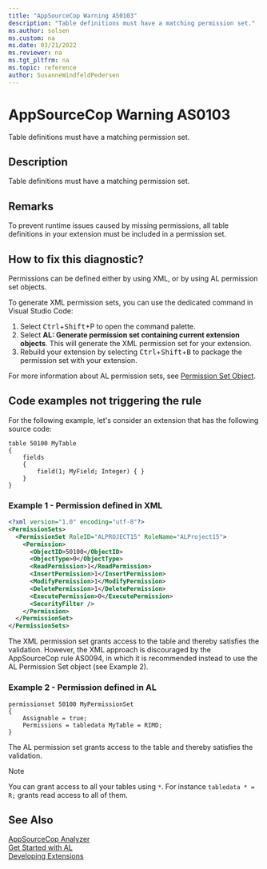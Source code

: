 ```yaml
---
title: "AppSourceCop Warning AS0103"
description: "Table definitions must have a matching permission set."
ms.author: solsen
ms.custom: na
ms.date: 03/21/2022
ms.reviewer: na
ms.tgt_pltfrm: na
ms.topic: reference
author: SusanneWindfeldPedersen
---
```

[//]: # (START>DO_NOT_EDIT)
[//]: # (IMPORTANT:Do not edit any of the content between here and the END>DO_NOT_EDIT.)
[//]: # (Any modifications should be made in the .xml files in the ModernDev repo.)
# AppSourceCop Warning AS0103
Table definitions must have a matching permission set.

## Description
Table definitions must have a matching permission set.

[//]: # (IMPORTANT: END>DO_NOT_EDIT)

## Remarks

To prevent runtime issues caused by missing permissions, all table definitions in your extension must be included in a permission set.

## How to fix this diagnostic?

Permissions can be defined either by using XML, or by using AL permission set objects.

To generate XML permission sets, you can use the dedicated command in Visual Studio Code:

1.   Select <kbd>Ctrl</kbd>+<kbd>Shift</kbd>+</kbd>P</kbd> to open the command palette.
2. Select **AL: Generate permission set containing current extension objects**. This will generate the XML permission set for your extension.
3. Rebuild your extension by selecting <kbd>Ctrl</kbd>+<kbd>Shift</kbd>+<kbd>B</kbd> to package the permission set with your extension.

For more information about AL permission sets, see [Permission Set Object](../devenv-permissionset-object.md).

## Code examples not triggering the rule

For the following example, let's consider an extension that has the following source code:

```AL
table 50100 MyTable
{
    fields
    {
        field(1; MyField; Integer) { }
    }
}
```

### Example 1 - Permission defined in XML

```XML
<?xml version="1.0" encoding="utf-8"?>
<PermissionSets>
  <PermissionSet RoleID="ALPROJECT15" RoleName="ALProject15">
    <Permission>
      <ObjectID>50100</ObjectID>
      <ObjectType>0</ObjectType>
      <ReadPermission>1</ReadPermission>
      <InsertPermission>1</InsertPermission>
      <ModifyPermission>1</ModifyPermission>
      <DeletePermission>1</DeletePermission>
      <ExecutePermission>0</ExecutePermission>
      <SecurityFilter />
    </Permission>
  </PermissionSet>
</PermissionSets>
```

The XML permission set grants access to the table and thereby satisfies the validation. However, the XML approach is discouraged by the AppSourceCop rule AS0094, in which it is recommended instead to use the AL Permission Set object (see Example 2).

### Example 2 - Permission defined in AL

```AL
permissionset 50100 MyPermissionSet
{
    Assignable = true;
    Permissions = tabledata MyTable = RIMD;
}
```

The AL permission set grants access to the table and thereby satisfies the validation.

> [!NOTE]  
> You can grant access to all your tables using `*`. For instance `tabledata * = R;` grants read access to all of them.

## See Also  
[AppSourceCop Analyzer](appsourcecop.md)  
[Get Started with AL](../devenv-get-started.md)  
[Developing Extensions](../devenv-dev-overview.md)  
